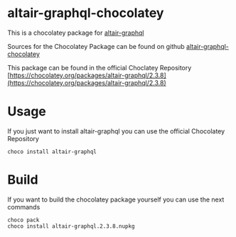 ﻿# altair-graphql-chocolatey
This is a chocolatey package for [altair-graphql](https://github.com/imolorhe/altair)

Sources for the Chocolatey Package can be found on github
[altair-graphql-chocolatey](https://github.com/danielr1996/altair-graphql-chocolatey)

This package can be found in the official Choclatey Repository [https://chocolatey.org/packages/altair-graphql/2.3.8](https://chocolatey.org/packages/altair-graphql/2.3.8)
# Usage
If you just want to install altair-graphql you can use the official Chocolatey Repository
``` shell script
choco install altair-graphql
```

# Build
If you want to build the chocolatey package yourself you can use the next commands
``` shell script
choco pack
choco install altair-graphql.2.3.8.nupkg
```